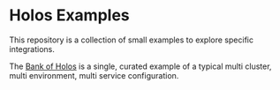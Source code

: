 # Holos Examples

This repository is a collection of small examples to explore specific
integrations.

The [Bank of Holos] is a single, curated example of a typical multi cluster,
multi environment, multi service configuration.

[Bank of Holos]: https://github.com/holos-run/bank-of-holos
